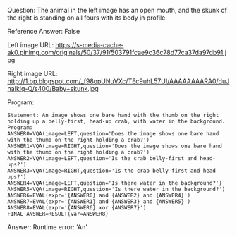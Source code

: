 Question: The animal in the left image has an open mouth, and the skunk of the right is standing on all fours with its body in profile.

Reference Answer: False

Left image URL: https://s-media-cache-ak0.pinimg.com/originals/50/37/91/503791fcae9c36c78d77ca37da97db91.jpg

Right image URL: http://1.bp.blogspot.com/_f98opUNuVXc/TEc9uhL57UI/AAAAAAAARA0/duJnaIkIq-Q/s400/Baby+skunk.jpg

Program:

```
Statement: An image shows one bare hand with the thumb on the right holding up a belly-first, head-up crab, with water in the background.
Program:
ANSWER0=VQA(image=LEFT,question='Does the image shows one bare hand with the thumb on the right holding a crab?')
ANSWER1=VQA(image=RIGHT,question='Does the image shows one bare hand with the thumb on the right holding a crab?')
ANSWER2=VQA(image=LEFT,question='Is the crab belly-first and head-ups?')
ANSWER3=VQA(image=RIGHT,question='Is the crab belly-first and head-ups?')
ANSWER4=VQA(image=LEFT,question='Is there water in the background?')
ANSWER5=VQA(image=RIGHT,question='Is there water in the background?')
ANSWER6=EVAL(expr='{ANSWER0} and {ANSWER2} and {ANSWER4}')
ANSWER7=EVAL(expr='{ANSWER1} and {ANSWER3} and {ANSWER5}')
ANSWER8=EVAL(expr='{ANSWER6} xor {ANSWER7}')
FINAL_ANSWER=RESULT(var=ANSWER8)
```
Answer: Runtime error: 'An'


